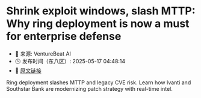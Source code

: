 # Shrink exploit windows, slash MTTP: Why ring deployment is now a must for enterprise defense
- 📅 来源: VentureBeat AI
- 🕒 发布时间（东八区）: 2025-05-17 04:48:14
- 🔗 [原文链接](https://venturebeat.com/security/slash-mttp-block-exploits-ring-deployment-now-essential/)

Ring deployment slashes MTTP and legacy CVE risk. Learn how Ivanti and Southstar Bank are modernizing patch strategy with real-time intel.